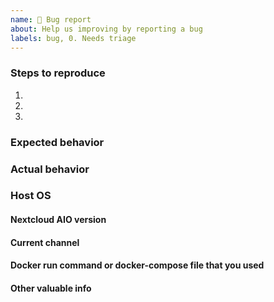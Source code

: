 ```yaml
---
name: 🐛 Bug report
about: Help us improving by reporting a bug
labels: bug, 0. Needs triage
---
```


<!---
- If you use Cloudflare Tunnel or Cloudflare Proxy, see https://github.com/nextcloud/all-in-one#notes-on-cloudflare-proxytunnel for known issues/limitations and workarounds.
- For issues with Collabora or Talk, make sure to follow https://github.com/nextcloud/all-in-one/discussions/1358. It may already resolve your issue and makes it easier to help you.
--->

<!--- Please fill out the whole template below -->
### Steps to reproduce
1.
2.
3.

### Expected behavior <!--- Tell us what should happen -->

### Actual behavior <!--- Tell us what happens instead -->


### Host OS <!--- (the host OS on which you are trying to install AIO on) -->


#### Nextcloud AIO version <!--- (see Nextcloud AIO interface) -->

#### Current channel <!--- (see the channel name in the AIO interface) -->

#### Docker run command or docker-compose file that you used

#### Other valuable info <!--- (like logs, screenshots & Co.) -->
